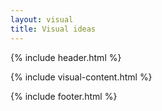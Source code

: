 ```yaml
---
layout: visual
title: Visual ideas
---
```

{% include header.html %}

{% include visual-content.html %}

{% include footer.html %}
